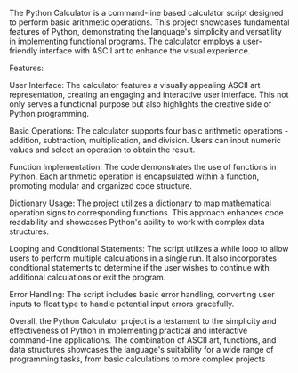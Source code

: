 The Python Calculator is a command-line based calculator script designed to perform basic arithmetic operations. This project showcases fundamental features of Python, demonstrating the language's simplicity and versatility in implementing functional programs. The calculator employs a user-friendly interface with ASCII art to enhance the visual experience.

Features:

User Interface: The calculator features a visually appealing ASCII art representation, creating an engaging and interactive user interface. This not only serves a functional purpose but also highlights the creative side of Python programming.

Basic Operations: The calculator supports four basic arithmetic operations - addition, subtraction, multiplication, and division. Users can input numeric values and select an operation to obtain the result.

Function Implementation: The code demonstrates the use of functions in Python. Each arithmetic operation is encapsulated within a function, promoting modular and organized code structure.

Dictionary Usage: The project utilizes a dictionary to map mathematical operation signs to corresponding functions. This approach enhances code readability and showcases Python's ability to work with complex data structures.

Looping and Conditional Statements: The script utilizes a while loop to allow users to perform multiple calculations in a single run. It also incorporates conditional statements to determine if the user wishes to continue with additional calculations or exit the program.

Error Handling: The script includes basic error handling, converting user inputs to float type to handle potential input errors gracefully.

Overall, the Python Calculator project is a testament to the simplicity and effectiveness of Python in implementing practical and interactive command-line applications. The combination of ASCII art, functions, and data structures showcases the language's suitability for a wide range of programming tasks, from basic calculations to more complex projects
